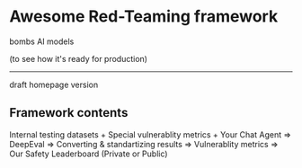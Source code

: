 # Awesome Red-Teaming framework

bombs AI models

(to see how it's ready for production)

---

draft homepage version

## Framework contents

Internal testing datasets + Special vulnerablity metrics + Your Chat Agent => DeepEval => Converting & standartizing results => Vulnerablity metrics => Our Safety Leaderboard (Private or Public)
